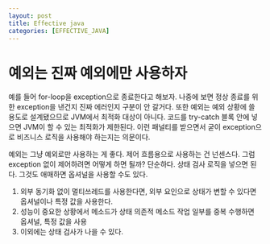 ```yaml
---
layout: post
title: Effective java
categories: [EFFECTIVE_JAVA]
---
```


# 예외는 진짜 예외에만 사용하자

예를 들어 for-loop을 exception으로 종료한다고 해보자. 나중에 보면 정상 종료를 위한 exception을 낸건지 진짜 에러인지 구분이 안 갈거다. 또한 
예외는 예외 상황에 쓸 용도로 설계됐으므로 JVM에서 최적화 대상이 아니다. 코드를 try-catch 블록 안에 넣으면 JVM이 할 수 있는 최적화가 제한된다.
이런 패널티를 받으면서 굳이 exception으로 비즈니스 로직을 사용해야 하는지는 의문이다.

예외는 그냥 예외로만 사용하는 게 좋다. 제어 흐름용으로 사용하는 건 넌센스다. 그럼 exception 없이 제어하려면 어떻게 하면 될까? 단순하다. 상태 검사 로직을
넣으면 된다. 그것도 애매하면 옵셔널을 사용할 수도 있다.

1. 외부 동기화 없이 멀티쓰레드를 사용한다면, 외부 요인으로 상태가 변할 수 있다면 옵셔널이나 특정 값을 사용한다.
2. 성능이 중요한 상황에서 메소드가 상태 의존적 메소드 작업 일부를 중복 수행하면 옵셔널, 특정 값을 사용
3. 이외에는 상태 검사가 나을 수 있다.

